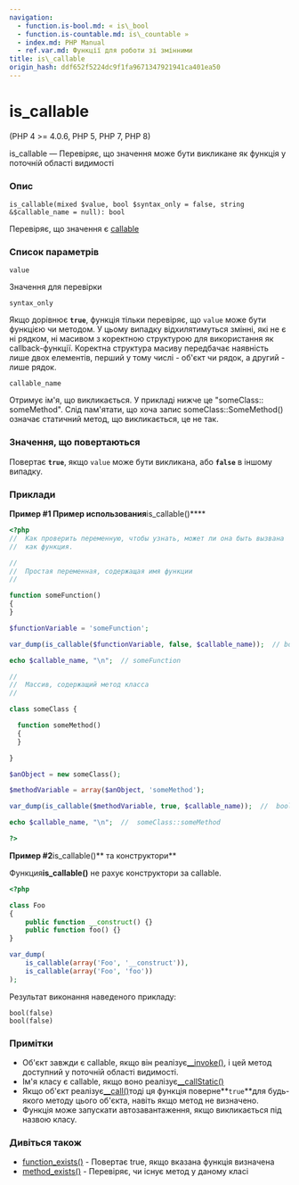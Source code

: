 ```yaml
---
navigation:
  - function.is-bool.md: « is\_bool
  - function.is-countable.md: is\_countable »
  - index.md: PHP Manual
  - ref.var.md: Функції для роботи зі змінними
title: is\_callable
origin_hash: ddf652f5224dc9f1fa9671347921941ca401ea50
---
```

# is\_callable

(PHP 4 >= 4.0.6, PHP 5, PHP 7, PHP 8)

is\_callable — Перевіряє, що значення може бути викликане як функція у поточній області видимості

### Опис

```methodsynopsis
is_callable(mixed $value, bool $syntax_only = false, string &$callable_name = null): bool
```

Перевіряє, що значення є [callable](language.types.callable.md)

### Список параметрів

`value`

Значення для перевірки

`syntax_only`

Якщо дорівнює **`true`**, функція тільки перевіряє, що `value` може бути функцією чи методом. У цьому випадку відхилятимуться змінні, які не є ні рядком, ні масивом з коректною структурою для використання як callback-функції. Коректна структура масиву передбачає наявність лише двох елементів, перший у тому числі - об'єкт чи рядок, а другий - лише рядок.

`callable_name`

Отримує ім'я, що викликається. У прикладі нижче це "someClass:: someMethod". Слід пам'ятати, що хоча запис someClass::SomeMethod() означає статичний метод, що викликається, це не так.

### Значення, що повертаються

Повертає **`true`**, якщо `value` може бути викликана, або **`false`** в іншому випадку.

### Приклади

**Пример #1 Пример использования**is\_callable()\*\*\*\*

```php
<?php
//  Как проверить переменную, чтобы узнать, может ли она быть вызвана
//  как функция.

//
//  Простая переменная, содержащая имя функции
//

function someFunction()
{
}

$functionVariable = 'someFunction';

var_dump(is_callable($functionVariable, false, $callable_name));  // bool(true)

echo $callable_name, "\n";  // someFunction

//
//  Массив, содержащий метод класса
//

class someClass {

  function someMethod()
  {
  }

}

$anObject = new someClass();

$methodVariable = array($anObject, 'someMethod');

var_dump(is_callable($methodVariable, true, $callable_name));  //  bool(true)

echo $callable_name, "\n";  //  someClass::someMethod

?>
```

**Пример #2**is\_callable()\*\* та конструктори\*\*

Функция**is\_callable()** не рахує конструктори за callable.

```php
<?php

class Foo
{
    public function __construct() {}
    public function foo() {}
}

var_dump(
    is_callable(array('Foo', '__construct')),
    is_callable(array('Foo', 'foo'))
);
```

Результат виконання наведеного прикладу:

```
bool(false)
bool(false)
```

### Примітки

-   Об'єкт завжди є callable, якщо він реалізує[\_\_invoke()](language.oop5.magic.md#object.invoke), і цей метод доступний у поточній області видимості.
-   Ім'я класу є callable, якщо воно реалізує[\_\_callStatic()](language.oop5.overloading.md#object.callstatic)
-   Якщо об'єкт реалізує[\_\_call()](language.oop5.overloading.md#object.call)тоді ця функція поверне\*\*`true`\*\*для будь-якого методу цього об'єкта, навіть якщо метод не визначено.
-   Функція може запускати автозавантаження, якщо викликається під назвою класу.

### Дивіться також

-   [function\_exists()](function.function-exists.md) \- Повертає true, якщо вказана функція визначена
-   [method\_exists()](function.method-exists.md) \- Перевіряє, чи існує метод у даному класі
